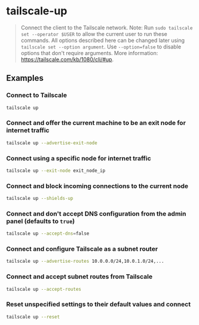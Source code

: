 # tailscale-up

> Connect the client to the Tailscale network. Note: Run `sudo tailscale set --operator $USER` to allow the current user to run these commands. All options described here can be changed later using `tailscale set --option argument`. Use `--option=false` to disable options that don't require arguments. More information: <https://tailscale.com/kb/1080/cli/#up>.

## Examples

### Connect to Tailscale

```bash
tailscale up
```

### Connect and offer the current machine to be an exit node for internet traffic

```bash
tailscale up --advertise-exit-node
```

### Connect using a specific node for internet traffic

```bash
tailscale up --exit-node exit_node_ip
```

### Connect and block incoming connections to the current node

```bash
tailscale up --shields-up
```

### Connect and don't accept DNS configuration from the admin panel (defaults to `true`)

```bash
tailscale up --accept-dns=false
```

### Connect and configure Tailscale as a subnet router

```bash
tailscale up --advertise-routes 10.0.0.0/24,10.0.1.0/24,...
```

### Connect and accept subnet routes from Tailscale

```bash
tailscale up --accept-routes
```

### Reset unspecified settings to their default values and connect

```bash
tailscale up --reset
```
